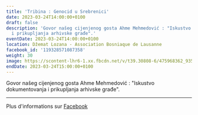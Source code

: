 ```yaml
---
title: 'Tribina : Genocid u Srebrenici'
date: 2023-03-24T14:00:00+0100
draft: false
description: 'Govor našeg cijenjenog gosta Ahme Mehmedović : "Iskustvo dokumentovanja
  i prikupljanja arhivske građe".'
eventDate: 2023-03-24T14:00:00+0100
location: Džemat Lozana - Association Bosniaque de Lausanne
facebook_id: '119328571087358'
weight: 30
image: https://scontent-lhr6-1.xx.fbcdn.net/v/t39.30808-6/475968362_935496025377664_1254503329331924344_n.jpg?_nc_cat=109&ccb=1-7&_nc_sid=9e60e4&_nc_ohc=yLP40U4lo2wQ7kNvwHwdLJ_&_nc_oc=AdmSYzgXyIgGFbE-8IGK300qLMpezeS6IFo8Tjr8yIeawQXH_wyCnEn00aAFU8kwrpk&_nc_zt=23&_nc_ht=scontent-lhr6-1.xx&edm=ABTKTjYEAAAA&_nc_gid=oAMM-7V05elFDfprMeHp2w&oh=00_AfMAV6MzyRkd5R3fsKA0NeOAxypF9GQj9gWsnV3RpGpnWA&oe=684AC1C7
endDate: 2023-03-24T15:00:00+0100
---
```


Govor našeg cijenjenog gosta Ahme Mehmedović : "Iskustvo dokumentovanja i prikupljanja arhivske građe".

---

Plus d'informations sur [Facebook](https://facebook.com/events/119328571087358)